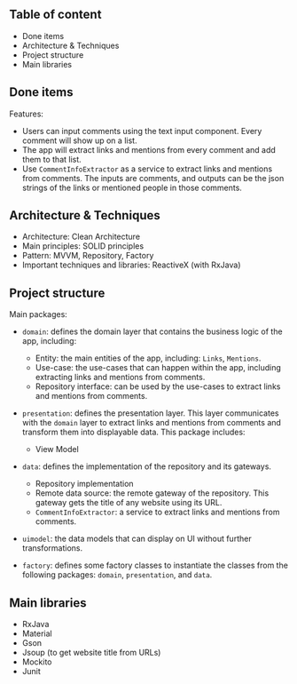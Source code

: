 ## Table of content
* Done items
* Architecture & Techniques
* Project structure
* Main libraries

## Done items
Features:
* Users can input comments using the text input component. Every comment will show up on a list. 
* The app will extract links and mentions from every comment and add them to that list.
* Use `CommentInfoExtractor` as a service to extract links and mentions from comments. The inputs are comments, and outputs can be the json strings of the links or mentioned people in those comments.

## Architecture & Techniques
* Architecture: Clean Architecture
* Main principles: SOLID principles
* Pattern: MVVM, Repository, Factory
* Important techniques and libraries: ReactiveX (with RxJava)

## Project structure
Main packages:
- `domain`: defines the domain layer that contains the business logic of the app, including:
	- Entity: the main entities of the app, including: `Links`, `Mentions`.
	- Use-case: the use-cases that can happen within the app, including extracting links and mentions from comments.
	- Repository interface: can be used by the use-cases to extract links and mentions from comments.

- `presentation`: defines the presentation layer. This layer communicates with the `domain` layer to extract links and mentions from comments and transform them into displayable data. This package includes:
	- View Model
	
- `data`: defines the implementation of the repository and its gateways.
	- Repository implementation
	- Remote data source: the remote gateway of the repository. This gateway gets the title of any website using its URL. 
	- `CommentInfoExtractor`: a service to extract links and mentions from comments.

* `uimodel`: the data models that can display on UI without further transformations.

* `factory`: defines some factory classes to instantiate the classes from the following packages: `domain`, `presentation`, and `data`.



## Main libraries
* RxJava
* Material
* Gson
* Jsoup (to get website title from URLs)
* Mockito
* Junit
